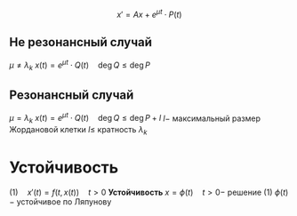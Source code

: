 $$x'=Ax+e^{\mu t}\cdot P(t)$$
## Не резонансный случай
$\mu \neq \lambda_k$
$x(t)=e^{\mu t} \cdot Q(t)\quad \deg Q\le \deg P$
## Резонансный случай
$\mu = \lambda_k$
$x(t)=e^{\mu t}\cdot Q(t) \quad \deg Q\le \deg P+l$
$l-$ максимальный размер Жордановой клетки
$l\le$ кратность $\lambda_k$

# Устойчивость
$(1) \quad x'(t)=f(t, x(t))\quad t>0$
**Устойчивость**
$x=\phi(t)\quad t>0 -$ решение $(1)$
$\phi(t)-$ устойчивое по Ляпунову